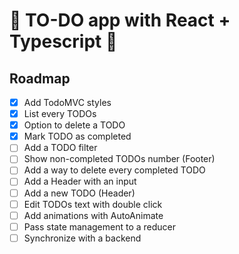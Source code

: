 # 📝 TO-DO app with React + Typescript 📝

## Roadmap

- [x] Add TodoMVC styles
- [x] List every TODOs
- [x] Option to delete a TODO
- [x] Mark TODO as completed
- [ ] Add a TODO filter
- [ ] Show non-completed TODOs number (Footer)
- [ ] Add a way to delete every completed TODO
- [ ] Add a Header with an input
- [ ] Add a new TODO (Header)
- [ ] Edit TODOs text with double click
- [ ] Add animations with AutoAnimate
- [ ] Pass state management to a reducer
- [ ] Synchronize with a backend
